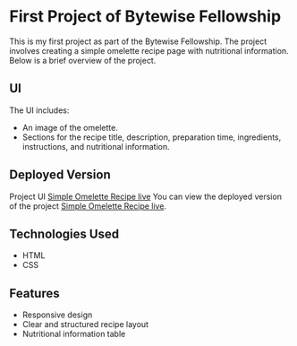 # First Project of Bytewise Fellowship

This is my first project as part of the Bytewise Fellowship. The project involves creating a simple omelette recipe page with nutritional information. Below is a brief overview of the project.

## UI

The UI includes:
- An image of the omelette.
- Sections for the recipe title, description, preparation time, ingredients, instructions, and nutritional information.

## Deployed Version
Project UI [Simple Omelette Recipe live](https://www.frontendmentor.io/challenges/recipe-page-KiTsR8QQKm)
You can view the deployed version of the project [Simple Omelette Recipe live]([#](https://ephemeral-scone-bc284d.netlify.app/)).

## Technologies Used

- HTML
- CSS

## Features

- Responsive design
- Clear and structured recipe layout
- Nutritional information table

